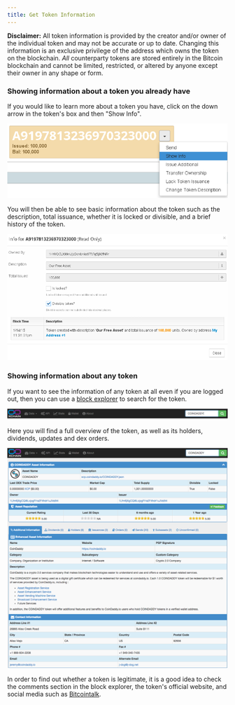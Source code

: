 ```yaml
---
title: Get Token Information
---
```


**Disclaimer:** All token information is provided by the creator and/or owner of the individual token and may not be accurate or up to date. Changing this information is an exclusive privilege of the address which owns the token on the blockchain. _All_ counterparty tokens are stored entirely in the Bitcoin blockchain and cannot be limited, restricted, or altered by anyone except their owner in any shape or form.

### Showing information about a token you already have

If you would like to learn more about a token you have, click on the down arrow in the token's box and then "Show Info".

![](../../../static/img/get_token_info1.png)

You will then be able to see basic information about the token such as the description, total issuance, whether it is locked or divisible, and a brief history of the token.

![](../../../static/img/get_token_info2.png)

### Showing information about any token

If you want to see the information of any token at all even if you are logged out, then you can use a [block explorer](https://xchain.io) to search for the token. 

![](../../../static/img/get_token_info3.png)

Here you will find a full overview of the token, as well as its holders, dividends, updates and dex orders. 

![](../../../static/img/get_token_info4.png)

In order to find out whether a token is legitimate, it is a good idea to check the comments section in the block explorer, the token's official website, and social media such as [Bitcointalk](http://bitcointalk.org).
